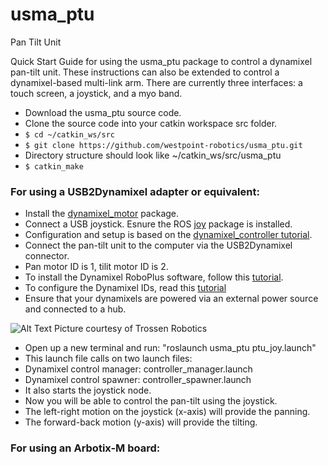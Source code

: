 # usma_ptu
Pan Tilt Unit

Quick Start Guide for using the usma_ptu package to control a dynamixel pan-tilt unit.  These instructions can also be extended to control a dynamixel-based multi-link arm.  There are currently three interfaces: a touch screen, a joystick, and a myo band.

- Download the usma_ptu source code.
 - Clone the source code into your catkin workspace src folder.
 - `$ cd ~/catkin_ws/src`
 - `$ git clone https://github.com/westpoint-robotics/usma_ptu.git`
 - Directory structure should look like ~/catkin_ws/src/usma_ptu
 - `$ catkin_make`

### For using a USB2Dynamixel adapter or equivalent:

- Install the [dynamixel_motor](http://wiki.ros.org/dynamixel_motor?distro=indigo) package.
- Connect a USB joystick. Esnure the ROS [joy](http://wiki.ros.org/joy/Tutorials/ConfiguringALinuxJoystick) package is installed.
- Configuration and setup is based on the [dynamixel_controller tutorial](http://wiki.ros.org/dynamixel_controllers/Tutorials).
- Connect the pan-tilt unit to the computer via the USB2Dynamixel connector.
 - Pan motor ID is 1, tilit motor ID is 2.
 - To install the Dynamixel RoboPlus software, follow this [tutorial](http://support.robotis.com/en/software/roboplus_main.htm).
 - To configure the Dynamixel IDs, read this [tutorial](http://support.robotis.com/en/product/bioloid/beginnerkit/usefullinfo/dxl_configuration.htm#ID_Change)
 - Ensure that your dynamixels are powered via an external power source and connected to a hub.

![Alt Text](http://www.trossenrobotics.com/resize/shared/images/PImages/IL-6PHUB-c.jpg?bw=1000&bh=1000)
Picture courtesy of Trossen Robotics

- Open up a new terminal and run: "roslaunch usma_ptu ptu_joy.launch"
 - This launch file calls on two launch files:
  - Dynamixel control manager: controller_manager.launch
  - Dynamixel control spawner: controller_spawner.launch
  - It also starts the joystick node.
- Now you will be able to control the pan-tilt using the joystick.
 - The left-right motion on the joystick (x-axis) will provide the panning.
 - The forward-back motion (y-axis) will provide the tilting.

### For using an Arbotix-M board:

